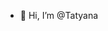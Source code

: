- 👋 Hi, I’m @Tatyana

<!---
Tatyana-Defi/Tatyana-Defi is a ✨ special ✨ repository because its `README.md` (this file) appears on your GitHub profile.
You can click the Preview link to take a look at your changes.
--->
